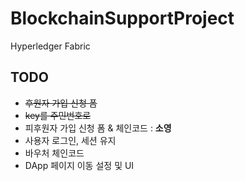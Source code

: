 # BlockchainSupportProject
Hyperledger Fabric

## TODO
- ~~후원자 가입 신청 폼~~
- ~~key를 주민번호로~~
- 피후원자 가입 신청 폼 & 체인코드 : **소영**
- 사용자 로그인, 세션 유지
- 바우처 체인코드
- DApp 페이지 이동 설정 및 UI
